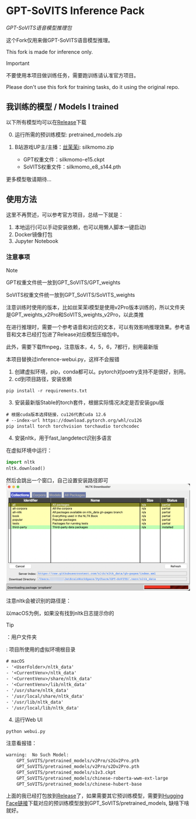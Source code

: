 # GPT-SoVITS Inference Pack

_GPT-SoVITS语音模型推理包_

这个Fork仅用来做GPT-SoVITS语音模型推理。

This fork is made for inference only.

> [!IMPORTANT]
> 不要使用本项目做训练任务，需要跑训练请认准官方项目。
> 
> Please don't use this fork for training tasks, do it using the original repo.

## 我训练的模型 / Models I trained

以下所有模型均可以在[Release](https://github.com/Vincent-the-gamer/GPT-SoVITS-Inference-Pack/releases)下载

0. 运行所需的预训练模型: pretrained_models.zip

1. B站游戏UP主/主播：[丝茉茉i](https://space.bilibili.com/27564630): silkmomo.zip
    - GPT权重文件：silkmomo-e15.ckpt
    - SoVITS权重文件：silkmomo_e8_s144.pth

更多模型敬请期待...

## 使用方法

这里不再赘述，可以参考官方项目，总结一下就是：

1. 本地运行(可以手动安装依赖，也可以用懒人脚本一键启动)
2. Docker镜像打包
3. Jupyter Notebook

### 注意事项

> [!NOTE]
> GPT权重文件统一放到GPT_SoVITS/GPT_weights
> 
> SoVITS权重文件统一放到GPT_SoVITS/SoVITS_weights
> 
> 注意训练时使用的版本，比如丝茉茉i模型是使用v2Pro版本训练的，所以文件夹是GPT_weights_v2Pro和SoVITS_weights_v2Pro，以此类推
> 
> 在进行推理时，需要一个参考语音和对应的文本，可以有效影响推理效果。参考语音和文本已经打包进了Release对应模型压缩包中。
> 
> 此外，需要下载ffmpeg，注意版本，4，5，6，7都行，别用最新版
> 
> 本项目替换过inference-webui.py，这样不会报错

1. 创建虚拟环境，pip，conda都可以。pytorch对poetry支持不是很好，别用。
2. cd到项目路径，安装依赖
```shell
pip install -r requirements.txt
```
3. 安装最新版Stable的torch套件，根据实际情况决定是否安装gpu版
```shell
# 根据cuda版本选择链接，cu126代表Cuda 12.6
# --index-url https://download.pytorch.org/whl/cu126
pip install torch torchvision torchaudio torchcodec
```

4. 安装nltk，用于fast_langdetect识别多语言

在虚拟环境中运行：
```python
import nltk
nltk.download()
```

然后会跳出一个窗口，自己设置安装路径即可
![nltk.png](.github/nltk.png)

注意nltk会被识别的路径是：

以macOS为例，如果没有找到nltk日志提示你的

> [!TIP]
> <UserFolder>：用户文件夹
> 
> <CurrentVenv>: 项目所使用的虚拟环境根目录

```
# macOS
- '<UserFolder>/nltk_data'
- '<CurrentVenv>/nltk_data'
- '<CurrentVenv>/share/nltk_data'
- '<CurrentVenv>/lib/nltk_data'
- '/usr/share/nltk_data'
- '/usr/local/share/nltk_data'
- '/usr/lib/nltk_data'
- '/usr/local/lib/nltk_data'
```

4. 运行Web UI
```shell
python webui.py
```

注意看报错：
```
warning:  No Such Model:
    GPT_SoVITS/pretrained_models/v2Pro/s2Gv2Pro.pth
    GPT_SoVITS/pretrained_models/v2Pro/s2Dv2Pro.pth
    GPT_SoVITS/pretrained_models/s1v3.ckpt
    GPT_SoVITS/pretrained_models/chinese-roberta-wwm-ext-large
    GPT_SoVITS/pretrained_models/chinese-hubert-base
```

上面的我已经打包放到[Release](https://github.com/Vincent-the-gamer/GPT-SoVITS-Inference-Pack/releases)了，如果需要其它预训练模型，需要到[Hugging Face链接](https://huggingface.co/lj1995/GPT-SoVITS/tree/main)下载对应的预训练模型放到GPT_SoVITS/pretrained_models, 缺啥下啥就好。